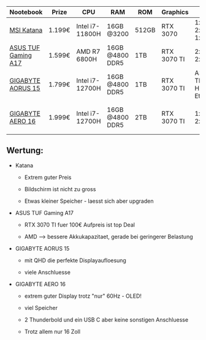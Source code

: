 | Nootebook                                                                                         | Prize  | CPU             | RAM             | ROM   | Graphics    | I/O                         | Display            | Inch | Weight | Akku |
| ------------------------------------------------------------------------------------------------- | ------ | --------------- | --------------- | ----- | ----------- | --------------------------- | ------------------ | ---- | ------ | ---- |
| [MSI Katana](https://www.notebooksbilliger.de/msi+katana+gf66+11ug+220+718546)                    | 1.199€ | Intel i7-11800H | 16GB @3200      | 512GB | RTX 3070    | 1xA2 2xA3.2 1xC             | FHD IPS 144Hz      | 15.6 | 2.1 kg | 90Wh |
| [ASUS TUF Gaming A17](https://www.notebooksbilliger.de/asus+tuf+gaming+a17+fa707rw+hx003w+778350) | 1.599€ | AMD R7 6800H    | 16GB @4800 DDR5 | 1TB   | RTX 3070 TI | 2xA3.2 2xC                  | FHD IPS 144Hz      | 17,3 | 2.6 kg | 90Wh |
| [GIGABYTE AORUS 15](https://www.notebooksbilliger.de/gigabyte+aorus+15+xe5+73deb34sh+772373)      | 1.799€ | Intel i7-12700H | 16GB @4800 DDR5 | 1TB   | RTX 3070 TI | A3.2, C, TB, HDMI, Ethernet | QHD IPS 165Hz      | 15,6 | 2.7 kg | 99Wh |
| [GIGABYTE AERO 16](https://www.notebooksbilliger.de/gigabyte+aero+16+xe5+73de938hp+762607)        | 1.999€ | Intel i7-12700H | 16GB @4800 DDR5 | 2TB   | RTX 3070 TI | 1xC 2xTB                    | UHD+ HDR OLED 60Hz | 16   | 2.3 kg | 99Wh |



## Wertung:

- Katana
  
  - Extrem guter Preis
  
  - Bildschirm ist nicht zu gross
  
  - Etwas kleiner Speicher - laesst sich aber upgraden

- ASUS TUF Gaming A17
  
  - RTX 3070 TI fuer 100€ Aufpreis ist top Deal
  
  - AMD --> bessere Akkukapazitaet, gerade bei geringerer Belastung

- GIGABYTE AORUS 15
  
  - mit QHD die perfekte Displayaufloesung
  
  - viele Anschluesse

- GIGABYTE AERO 16
  
  - extrem guter Display trotz "nur" 60Hz  - OLED!
  
  - viel Speicher
  
  - 2 Thunderbold  und ein USB C aber keine sonstigen Anschluesse
  
  - Trotz allem nur 16 Zoll


